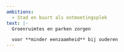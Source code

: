 ```yaml
---
ambitions:
  - Stad en buurt als ontmoetingsplek
text: |-
  Groenruimtes en parken zorgen

  voor **minder eenzaamheid** bij ouderen
---
```

